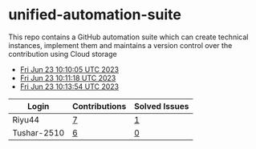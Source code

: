 # unified-automation-suite
This repo contains a GitHub automation suite which can create technical instances, implement them and maintains a version control over the contribution using Cloud storage
- [Fri Jun 23 10:10:05 UTC 2023](https://us-central1-js-capstone-backend.cloudfunctions.net/api/games/ZLg0SetAdhZ0jykHuNVY/scores/)
- [Fri Jun 23 10:11:18 UTC 2023](https://us-central1-js-capstone-backend.cloudfunctions.net/api/games/448Kh3A94HXrcTE73WDL/scores/)
- [Fri Jun 23 10:13:54 UTC 2023](https://us-central1-js-capstone-backend.cloudfunctions.net/api/games/9B3Hkq0TlBwiTPvHFIUF/scores/)
<!--START_TABLE-->
| Login        | Contributions | Solved Issues |
| ------------ | ------------- | ------------- |
| Riyu44 | [7](https://github.com/Sopra-Banking-Software-Interns/Github-Leaderboard/commits?author=Riyu44) | [1](https://getpantry.cloud/apiv1/pantry/860a0c02-c763-41ca-9d31-ec787fc3202a/basket/Riyu44) |
| Tushar-2510 | [6](https://github.com/Sopra-Banking-Software-Interns/Github-Leaderboard/commits?author=Tushar-2510) | [0](https://getpantry.cloud/apiv1/pantry/860a0c02-c763-41ca-9d31-ec787fc3202a/basket/Tushar-2510) |
<!--END_TABLE-->
